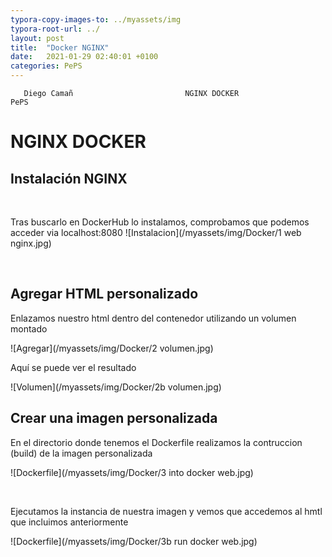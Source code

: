 ```yaml
---
typora-copy-images-to: ../myassets/img
typora-root-url: ../
layout: post
title:  "Docker NGINX"
date:   2021-01-29 02:40:01 +0100
categories: PePS
---
```


       Diego Camañ                         NGINX DOCKER                           PePS   

#                                                 NGINX DOCKER



## Instalación NGINX

​                                  

Tras buscarlo en DockerHub lo instalamos, comprobamos que podemos acceder via localhost:8080                       ![Instalacion](/myassets/img/Docker/1 web nginx.jpg)     

​                          

## Agregar HTML personalizado

Enlazamos nuestro html dentro del contenedor utilizando un volumen montado

   ![Agregar](/myassets/img/Docker/2 volumen.jpg)  



Aquí se puede ver el resultado   

![Volumen](/myassets/img/Docker/2b volumen.jpg)

## Crear una imagen personalizada

En el directorio donde tenemos el Dockerfile realizamos la contruccion (build) de la imagen personalizada



![Dockerfile](/myassets/img/Docker/3 into docker web.jpg)

​                                                                        

Ejecutamos la instancia de nuestra imagen y vemos que accedemos al hmtl que incluimos anteriormente

![Dockerfile](/myassets/img/Docker/3b run docker web.jpg)




